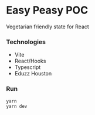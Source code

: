 Easy Peasy POC
======================

Vegetarian friendly state for React

### Technologies

* Vite
* React/Hooks
* Typescript
* Eduzz Houston

### Run

```bash
yarn
yarn dev
```
